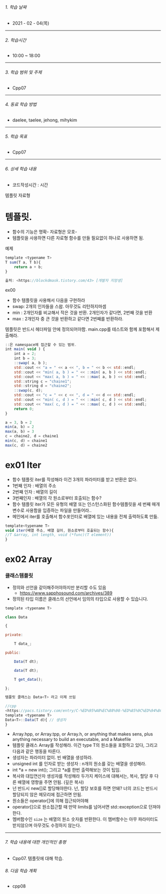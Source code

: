 

###### 1. 학습 날짜

- 2021 - 02 - 04(목)

---

###### 2. 학습시간

- 10:00 ~ 18:00

---

###### 3. 학습 범위 및 주제

- Cpp07

---

###### 4. 동료 학습 방법 

- daelee, taelee, jehong, mihykim

---

###### 5. 학습 목표 

- Cpp07

---

###### 6. 상세 학습 내용

- 코드작성시간 :  시간

템플릿 자료형

# 템플릿.

- 함수의 기능은 명확- 자료형은 모호-
- 템플릿을 사용하면 다른 자료형 함수를 만들 필요없이 하나로 사용하면 됨.

예제

```jsx
template <typename T>
T sum(T a, T b){
    return a + b;
}

출처: <https://blockdmask.tistory.com/43> [개발자 지망생]
```

ex00

- 함수 템플릿을 사용해서 다음을 구현하라
- swap: 2개의 인자들을 스왑. 아무것도 리턴하지마셈
- min : 2개인자를 비교해서 작은 것을 반환. 2개인자가 같다면, 2번째 것을 반환
- max : 2개인자 중 큰 것을 반환하고 같다면 2번째를 반환하라.

템플릿은 반드시 헤더파일 안에 정의되어야함.  main.cpp를  테스트와 함께 포함해서 제출해라.

```jsx
::은 namespace에 접근할 수 있는 범위.
int main( void ) {
	int a = 2;
	int b = 3;
	::swap( a, b );
	std::cout << "a = " << a << ", b = " << b << std::endl;
	std::cout << "min( a, b ) = " << ::min( a, b ) << std::endl;
	std::cout << "max( a, b ) = " << ::max( a, b ) << std::endl;
	std::string c = "chaine1";
	std::string d = "chaine2";
	::swap(c, d);
	std::cout << "c = " << c << ", d = " << d << std::endl;
	std::cout << "min( c, d ) = " << ::min( c, d ) << std::endl;
	std::cout << "max( c, d ) = " << ::max( c, d ) << std::endl;
	return 0;
}

a = 3, b = 2
min(a, b) = 2
max(a, b) = 3
c = chaine2, d = chaine1
min(c, d) = chaine1
max(c, d) = chaine2
```

# ex01 Iter

- 함수 템플릿 iter를 작성해라 이건 3개의 파라미터를 받고 반환은 없다.
- 1번째 인자 : 배열의 주소
- 2번째 인자 : 배열의 길이
- 3번째인자 : 배열의 각 원소로부터 호출되는 함수?
- 함수 템플릿 iter가 모든 유형의 배열 또는 인스턴스화된 함수템플릿을 세 번째 매개 변수로 사용함을 입증하는 파일을 만들어라..
- 메인에서 iter를 호출해서 함수포인터로 배열에 있는 내용을 전체 출력하도록 만듦.

```jsx
template<typename T>
void iter(배열 주소, 배열 길이, 원소로부터 호출되는 함수){
//T &array, int length, void (*func)(T element))
}
```

# ex02 Array

### 클래스템플릿

- 정의와 선언을 같이해주어야하지만 분리할 수도 있음
  - https://www.sapphosound.com/archives/389
- 정의된 타입 이름은 클래스의 선언에서 임의의 타입으로 사용할 수 있습니다.

```jsx
template <typename T>

class Data

{

private:

    T data_;

public:

    Data(T dt);

    data(T dt);

    T get_data();

};

템플릿 클래스는 Data<T> 라고 이제 쓰임

//cpp
<https://pacs.tistory.com/entry/C-%ED%95%A8%EC%88%98-%ED%85%9C%ED%94%8C%EB%A6%BF%EA%B3%BC-%ED%81%B4%EB%9E%98%EC%8A%A4-%ED%85%9C%ED%94%8C%EB%A6%BF-Function-template-Class-template>
template <typename T>
Data<T>::Data(T d){ // 생성자
}
```

- Array.hpp, or Array.tpp, or Array.h, or anything that makes sens, plus anything necessary to build an executable, and a Makefile
- 템플릿 클래스 Array를 작성해라. 이건 type T의 원소들을 포함하고 있다, 그리고 다음과 같은 행동을 따른다.
- 생성자는 파라미터 없이. 빈 배열을 생성하라.
- unsigned int 를 인자로 받는 생성자 : n개의 원소를 갖는 배열을 생성해라.
- int *a = new int(); 그리고 *a를 한번 출력해보는 것이 팁임.
- 복사와 대입연산자 생성자를 작성해라 두가지 케이스에 대해서는, 복사, 할당 후 다른 배열에 영향을 주면 안됨. (깊은 복사)
- 넌 반드시 new[]로 할당해야한다. 넌, 할당 보호를 하면 안돼? 너의 코드는 반드시 할당되지 않은 메모리에 접근하면 안됨.
- 원소들은 operator[]에 의해 접근되어야해
- operator[]으로 원소접근할 때 만약 limits를 넘어서면 std::exception으로 던져야한다.
- 멤버함수인 `size` 는 배열의 원소 숫자를 반환한다. 이 멤버함수는 아무 파라미터도 받지않으며 아무것도 수정하지 않는다.

---

###### 7. 학습 내용에 대한 개인적인 총평

- Cpp07. 템플릿에 대해 학습.

###### 8. 다음 학습 계획

- cpp08